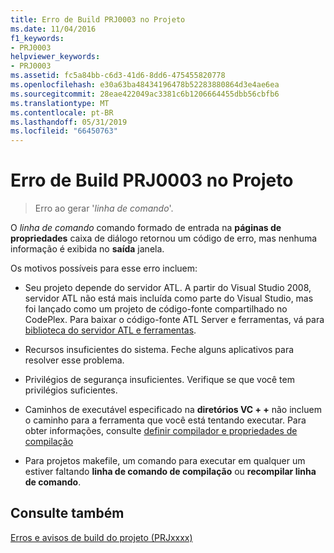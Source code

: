 ```yaml
---
title: Erro de Build PRJ0003 no Projeto
ms.date: 11/04/2016
f1_keywords:
- PRJ0003
helpviewer_keywords:
- PRJ0003
ms.assetid: fc5a84bb-c6d3-41d6-8dd6-475455820778
ms.openlocfilehash: e30a63ba48434196478b52283880864d3e4ae6ea
ms.sourcegitcommit: 28eae422049ac3381c6b1206664455dbb56cbfb6
ms.translationtype: MT
ms.contentlocale: pt-BR
ms.lasthandoff: 05/31/2019
ms.locfileid: "66450763"
---
```

# <a name="project-build-error-prj0003"></a>Erro de Build PRJ0003 no Projeto

> Erro ao gerar '*linha de comando*'.

O *linha de comando* comando formado de entrada na **páginas de propriedades** caixa de diálogo retornou um código de erro, mas nenhuma informação é exibida no **saída** janela.

Os motivos possíveis para esse erro incluem:

- Seu projeto depende do servidor ATL. A partir do Visual Studio 2008, servidor ATL não está mais incluída como parte do Visual Studio, mas foi lançado como um projeto de código-fonte compartilhado no CodePlex. Para baixar o código-fonte ATL Server e ferramentas, vá para [biblioteca do servidor ATL e ferramentas](https://go.microsoft.com/fwlink/p/?linkid=81979).

- Recursos insuficientes do sistema. Feche alguns aplicativos para resolver esse problema.

- Privilégios de segurança insuficientes. Verifique se que você tem privilégios suficientes.

- Caminhos de executável especificado na **diretórios VC + +** não incluem o caminho para a ferramenta que você está tentando executar. Para obter informações, consulte [definir compilador e propriedades de compilação](../../build/working-with-project-properties.md)

- Para projetos makefile, um comando para executar em qualquer um estiver faltando **linha de comando de compilação** ou **recompilar linha de comando**.

## <a name="see-also"></a>Consulte também

[Erros e avisos de build do projeto (PRJxxxx)](../../error-messages/tool-errors/project-build-errors-and-warnings-prjxxxx.md)